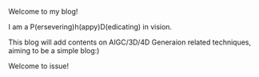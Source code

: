 Welcome to my blog!

I am a P(ersevering)h(appy)D(edicating) in vision.

This blog will add contents on AIGC/3D/4D Generaion related techniques, aiming to be a simple blog:)

Welcome to issue!
